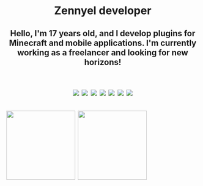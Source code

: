 <h1 align="center">Zennyel developer </h1>
<div>
<h2>
<p align="center">Hello, I'm 17 years old, and I develop plugins for Minecraft and mobile applications. I'm currently working as a freelancer and looking for new horizons!
<div>
   </p>
   
   <div>
<h2>
      <p align="center">
<img src ="https://img.shields.io/badge/Lua-2C2D72?style=for-the-badge&logo=lua&logoColor=white"/>
<img src="https://img.shields.io/badge/Kotlin-0095D5?&style=for-the-badge&logo=kotlin&logoColor=white"/>
<img src="https://img.shields.io/badge/Java-ED8B00?style=for-the-badge&logo=java&logoColor=white"/>
<img src="https://img.shields.io/badge/MySQL-00000F?style=for-the-badge&logo=mysql&logoColor=white"/>
<img src="https://img.shields.io/badge/sqlite-%2307405e.svg?style=for-the-badge&logo=sqlite&logoColor=white"/>
<img src="https://img.shields.io/badge/MongoDB-%234ea94b.svg?style=for-the-badge&logo=mongodb&logoColor=white"/>
<img src="	https://img.shields.io/badge/MariaDB-01529E?style=for-the-badge&logo=mariadb&logoColor=white"/>
      <div>
         
<div>       
<img height="180" src="https://github-readme-stats.vercel.app/api?username=zennyel&show_icons=true&theme=dark"/>
   <img height="180" src="https://github-readme-stats.vercel.app/api/top-langs/?username=anuraghazra&layout=compact"/>
<div>
